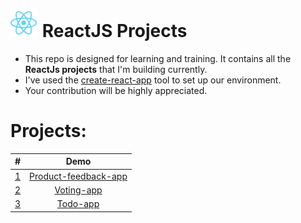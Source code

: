 # ![React logo](./logo.svg) ReactJS Projects 

- This repo is designed for learning and training. It contains all the **ReactJs projects** that I'm building currently.
- I've used the [create-react-app](https://github.com/facebookincubator/create-react-app) tool to set up our environment.
- Your contribution will be highly appreciated.

# Projects:

| #   | Demo |
|:----  | :----: |
| [1](https://github.com/ayahabeeb98/product-feedback-app) |  [Product-feedback-app](https://product-feedback-app-reactjs.vercel.app/) |
| [2](https://github.com/ayahabeeb98/voting_app_ReactJS) |  [Voting-app](https://product-feedback-app-sand.vercel.app/)
| [3](https://github.com/ayahabeeb98/todo_app_ReactJS) | [Todo-app](https://product-feedback-app-sand.vercel.app/)    |



